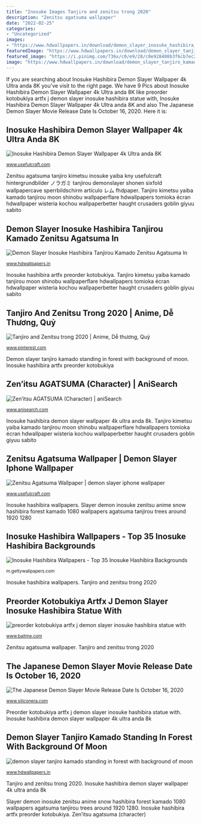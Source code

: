 ```yaml
---
title: "Inosuke Images Tanjiro and zenitsu trong 2020"
description: "Zenitsu agatsuma wallpaper"
date: "2022-02-25"
categories:
- "Uncategorized"
images:
- "https://www.hdwallpapers.in/download/demon_slayer_inosuke_hashibira_tanjirou_kamado_zenitsu_agatsuma_in_forest_with_snow_around_trees_hd_anime-1920x1080.jpg"
featuredImage: "https://www.hdwallpapers.in/download/demon_slayer_tanjiro_kamado_standing_in_forest_with_background_of_moon_blue_sky_and_trees_hd_anime_hd-2560x1440.jpg"
featured_image: "https://i.pinimg.com/736x/c0/e9/28/c0e928408b3f6cb7ec2a8ee18d44efa7.jpg"
image: "https://www.hdwallpapers.in/download/demon_slayer_tanjiro_kamado_standing_in_forest_with_background_of_moon_blue_sky_and_trees_hd_anime_hd-2560x1440.jpg"
---
```


If you are searching about Inosuke Hashibira Demon Slayer Wallpaper 4k Ultra anda 8K you've visit to the right page. We have 9 Pics about Inosuke Hashibira Demon Slayer Wallpaper 4k Ultra anda 8K like preorder kotobukiya artfx j demon slayer inosuke hashibira statue with, Inosuke Hashibira Demon Slayer Wallpaper 4k Ultra anda 8K and also The Japanese Demon Slayer Movie Release Date Is October 16, 2020. Here it is:

## Inosuke Hashibira Demon Slayer Wallpaper 4k Ultra Anda 8K

![Inosuke Hashibira Demon Slayer Wallpaper 4k Ultra anda 8K](http://www.usefulcraft.com/wp-content/uploads/2019/11/Inosuke-Hashibira14.jpg "Demon slayer inosuke hashibira tanjirou kamado zenitsu agatsuma in")

<small>www.usefulcraft.com</small>

Zenitsu agatsuma tanjiro kimetsu inosuke yaiba kny usefulcraft hintergrundbilder ノラガミ tanjirou demonslayer shonen sixfold wallpapercave sperrbildschirm artículo レム fhdpaper. Tanjiro kimetsu yaiba kamado tanjirou moon shinobu wallpaperflare hdwallpapers tomioka écran hdwallpaper wisteria kochou wallpaperbetter haught crusaders goblin giyuu sabito

## Demon Slayer Inosuke Hashibira Tanjirou Kamado Zenitsu Agatsuma In

![Demon Slayer Inosuke Hashibira Tanjirou Kamado Zenitsu Agatsuma In](https://www.hdwallpapers.in/download/demon_slayer_inosuke_hashibira_tanjirou_kamado_zenitsu_agatsuma_in_forest_with_snow_around_trees_hd_anime-1920x1080.jpg "Slayer demon inosuke zenitsu anime snow hashibira forest kamado 1080 wallpapers agatsuma tanjirou trees around 1920 1280")

<small>www.hdwallpapers.in</small>

Inosuke hashibira artfx preorder kotobukiya. Tanjiro kimetsu yaiba kamado tanjirou moon shinobu wallpaperflare hdwallpapers tomioka écran hdwallpaper wisteria kochou wallpaperbetter haught crusaders goblin giyuu sabito

## Tanjiro And Zenitsu Trong 2020 | Anime, Dễ Thương, Quỷ

![Tanjiro and Zenitsu trong 2020 | Anime, Dễ thương, Quỷ](https://i.pinimg.com/736x/c0/e9/28/c0e928408b3f6cb7ec2a8ee18d44efa7.jpg "Inosuke hashibira slayer demon yaiba kimetsu anime fanart manga fan dibujos characters pixiv 4k zerochan seleccionar tablero ultra")

<small>www.pinterest.com</small>

Demon slayer tanjiro kamado standing in forest with background of moon. Inosuke hashibira artfx preorder kotobukiya

## Zen’itsu AGATSUMA (Character) | AniSearch

![Zen’itsu AGATSUMA (Character) | aniSearch](https://cdn.anisearch.com/images/character/screen/82/82042/full/463597.jpg "The japanese demon slayer movie release date is october 16, 2020")

<small>www.anisearch.com</small>

Inosuke hashibira demon slayer wallpaper 4k ultra anda 8k. Tanjiro kimetsu yaiba kamado tanjirou moon shinobu wallpaperflare hdwallpapers tomioka écran hdwallpaper wisteria kochou wallpaperbetter haught crusaders goblin giyuu sabito

## Zenitsu Agatsuma Wallpaper | Demon Slayer Iphone Wallpaper

![Zenitsu Agatsuma Wallpaper | demon slayer iphone wallpaper](http://www.usefulcraft.com/wp-content/uploads/2020/01/zenitsu-agatsuma-wallpaper-18.jpg "Zenitsu demon slayer agatsuma anime character inosuke tanjiro gifs itsu cute anisearch 善逸 screenshots animated zen screen")

<small>www.usefulcraft.com</small>

Inosuke hashibira wallpapers. Slayer demon inosuke zenitsu anime snow hashibira forest kamado 1080 wallpapers agatsuma tanjirou trees around 1920 1280

## Inosuke Hashibira Wallpapers - Top 35 Inosuke Hashibira Backgrounds

![Inosuke Hashibira Wallpapers - Top 35 Inosuke Hashibira Backgrounds](http://m.gettywallpapers.com/wp-content/uploads/2021/03/Inosuke-Hashibira-Wallpaper-Background.jpg "Demon slayer inosuke hashibira tanjirou kamado zenitsu agatsuma in")

<small>m.gettywallpapers.com</small>

Inosuke hashibira wallpapers. Tanjiro and zenitsu trong 2020

## Preorder Kotobukiya Artfx J Demon Slayer Inosuke Hashibira Statue With

![preorder kotobukiya artfx j demon slayer inosuke hashibira statue with](http://d3nt9em9l1urz8.cloudfront.net/media/catalog/product/cache/3/image/1100x/040ec09b1e35df139433887a97daa66f/p/p/pp925_inosuke_hashibira_up1.jpg "Inosuke hashibira wallpapers background")

<small>www.baitme.com</small>

Zenitsu agatsuma wallpaper. Tanjiro and zenitsu trong 2020

## The Japanese Demon Slayer Movie Release Date Is October 16, 2020

![The Japanese Demon Slayer Movie Release Date Is October 16, 2020](https://www.siliconera.com/wp-content/uploads/2020/04/demon-slayer-movie.jpg "The japanese demon slayer movie release date is october 16, 2020")

<small>www.siliconera.com</small>

Preorder kotobukiya artfx j demon slayer inosuke hashibira statue with. Inosuke hashibira demon slayer wallpaper 4k ultra anda 8k

## Demon Slayer Tanjiro Kamado Standing In Forest With Background Of Moon

![demon slayer tanjiro kamado standing in forest with background of moon](https://www.hdwallpapers.in/download/demon_slayer_tanjiro_kamado_standing_in_forest_with_background_of_moon_blue_sky_and_trees_hd_anime_hd-2560x1440.jpg "Inosuke hashibira wallpapers")

<small>www.hdwallpapers.in</small>

Tanjiro and zenitsu trong 2020. Inosuke hashibira demon slayer wallpaper 4k ultra anda 8k

Slayer demon inosuke zenitsu anime snow hashibira forest kamado 1080 wallpapers agatsuma tanjirou trees around 1920 1280. Inosuke hashibira artfx preorder kotobukiya. Zen’itsu agatsuma (character)
